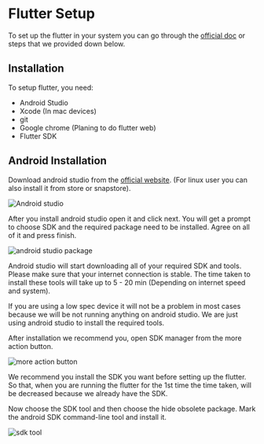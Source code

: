 # Flutter Setup

To set up the flutter in your system you can go through the [official doc](https://docs.flutter.dev/get-started/install) or steps that we provided down below. 

## Installation
To setup flutter, you need:
* Android Studio
* Xcode (In mac devices)
* git
* Google chrome (Planing to do flutter web)
* Flutter SDK

## Android Installation

Download android studio from the [official website](https://developer.android.com/studio). (For linux user you can also install it from store or snapstore).

![Android studio](https://github.com/evolvingkid/flutter-workshop-1/blob/master/installation/Screenshot%202022-01-27%20at%208.54.07%20PM.png)

After you install android studio open it and click next. You will get a prompt to choose SDK and the required package need to be installed. Agree on all of it and press finish. 

![android studio package](https://github.com/evolvingkid/flutter-workshop-1/blob/master/installation/Screenshot%202022-01-27%20at%208.56.59%20PM.png)

Android studio will start downloading all of your required SDK and tools. Please make sure that your internet connection is stable. The time taken to install these tools will take up to 5 - 20 min (Depending on internet speed and system).

If you are using a low spec device it will not be a problem in most cases because we will be not running anything on android studio. We are just using android studio to install the required tools.

After installation we recommend you, open SDK manager from the more action button.

![more action button](https://github.com/evolvingkid/flutter-workshop-1/blob/master/installation/Screenshot%202022-01-27%20at%209.08.33%20PM.png)

We recommend you install the SDK you want before setting up the flutter. So that, when you are running the flutter for the 1st time the time taken, will be decreased because we already have the SDK.

Now choose the SDK tool and then choose the hide obsolete package. Mark the android SDK command-line tool and install it.

![sdk tool](https://github.com/evolvingkid/flutter-workshop-1/blob/master/installation/Screenshot%202022-01-28%20at%2012.43.36%20PM.png)

